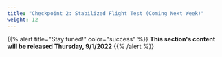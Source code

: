 ```yaml
---
title: "Checkpoint 2: Stabilized Flight Test (Coming Next Week)"
weight: 12
---
```


{{% alert title="Stay tuned!" color="success" %}}
**This section's content will be released Thursday, 9/1/2022**
{{% /alert %}}
